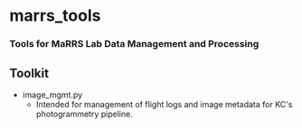 # marrs_tools
### Tools for MaRRS Lab Data Management and Processing

## Toolkit
* image_mgmt.py
  * Intended for management of flight logs and image metadata for KC's photogrammetry pipeline.
